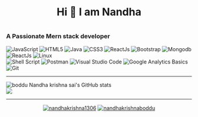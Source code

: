 <h1 align=center>Hi  👋 I am Nandha<h1>
<h3> A Passionate Mern stack developer</h3>  

  
  
  
  
![JavaScript](https://img.shields.io/badge/javascript-%23323330.svg?style=for-the-badge&logo=javascript&logoColor=%23F7DF1E)
![HTML5](https://img.shields.io/badge/html5-%23E34F26.svg?style=for-the-badge&logo=html5&logoColor=white) 
![Java](https://img.shields.io/badge/-java-%23E34F26.svg?style=for-the-badge&logo=java&logoColor=white) 
![CSS3](https://img.shields.io/badge/css3-%231572B6.svg?style=for-the-badge&logo=css3&logoColor=white)
![ReactJs](https://img.shields.io/badge/-ReactJs-61DAFB?style=for-the-badge&logo=react&logoColor=white)
![Bootstrap](https://img.shields.io/badge/bootstrap-%23563D7C.svg?style=for-the-badge&logo=bootstrap&logoColor=white) 
![Mongodb](https://img.shields.io/badge/Mongodb-61DAFB?logo=mongodb&logoColor=white&style=for-the-badge)
![ReactJs](https://img.shields.io/badge/NodeJs-Green?&style=for-the-badge&logo=node&logoColor=white)
![Linux](https://img.shields.io/badge/Linux-FCC624?style=for-the-badge&logo=linux&logoColor=black)  
![Shell Script](https://img.shields.io/badge/shell_script-%23121011.svg?style=for-the-badge&logo=gnu-bash&logoColor=white)
![Postman](https://img.shields.io/badge/Postman-FF6C37?style=for-the-badge&logo=postman&logoColor=white) 
![Visual Studio Code](https://img.shields.io/badge/Visual%20Studio%20Code-0078d7.svg?style=for-the-badge&logo=visual-studio-code&logoColor=white) 
![Google Analytics Basics](https://img.shields.io/badge/Visual%20Studio%20Code-0078d7.svg?style=for-the-badge&logo=visual-studio-code&logoColor=white) 
![Git](https://img.shields.io/badge/git-%23F05033.svg?style=for-the-badge&logo=git&logoColor=white)
   

<hr/>
  
![ boddu Nandha krishna sai's GitHub stats](https://github-readme-stats.vercel.app/api?username=Nandhakrishnaboddu&theme=react&show_icons=true)
  <br/>
![](https://github-readme-stats.vercel.app/api/top-langs/?username=nandhakrishnaboddu&theme=dark&hide_border=false&include_all_commits=false&count_private=false&layout=compact)
  
  <hr/>
  

  <p align="center">
<a href="https://linkedin.com/in/nandhakrishna1306" target="blank"><img align="center"  src="https://img.shields.io/badge/Twitter-%231DA1F2.svg?style=for-the-badge&logo=Twitter&logoColor=black"  alt="nandhakrishna1306"  /></a>
<a href="https://linkedin.com/in/nandhakrishna1306" target="blank"><img align="center" src="https://img.shields.io/badge/LinkedIn-0077B5?style=for-the-badge&logo=linkedin&logoColor=black" alt="nandhakrishnaboddu" /></a>
</p>
  
 






